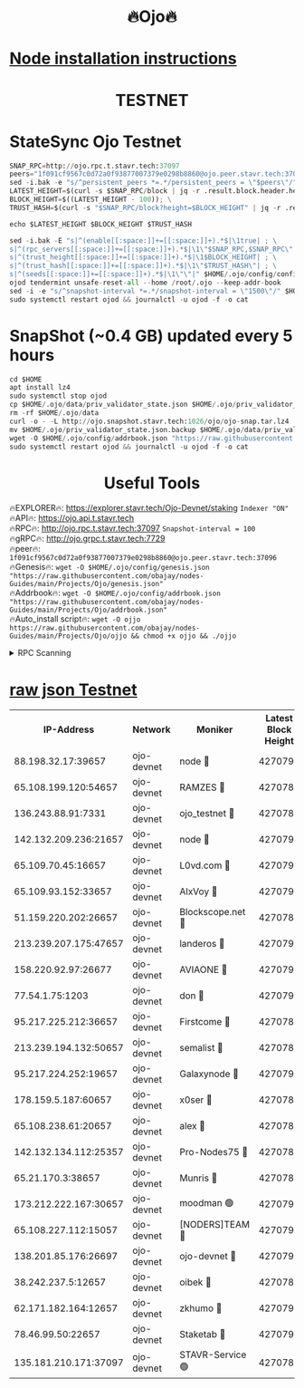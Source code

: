 <h1 align="center"> 🔥Ojo🔥</h1>

[Node installation instructions](https://github.com/obajay/nodes-Guides/tree/main/Projects/Ojo)
=

<h1 align="center"> TESTNET</h1>

# StateSync Ojo Testnet
```python
SNAP_RPC=http://ojo.rpc.t.stavr.tech:37097
peers="1f091cf9567c0d72a0f93877007379e0298b8860@ojo.peer.stavr.tech:37096"
sed -i.bak -e "s/^persistent_peers *=.*/persistent_peers = \"$peers\"/" $HOME/.ojo/config/config.toml
LATEST_HEIGHT=$(curl -s $SNAP_RPC/block | jq -r .result.block.header.height); \
BLOCK_HEIGHT=$((LATEST_HEIGHT - 100)); \
TRUST_HASH=$(curl -s "$SNAP_RPC/block?height=$BLOCK_HEIGHT" | jq -r .result.block_id.hash)

echo $LATEST_HEIGHT $BLOCK_HEIGHT $TRUST_HASH

sed -i.bak -E "s|^(enable[[:space:]]+=[[:space:]]+).*$|\1true| ; \
s|^(rpc_servers[[:space:]]+=[[:space:]]+).*$|\1\"$SNAP_RPC,$SNAP_RPC\"| ; \
s|^(trust_height[[:space:]]+=[[:space:]]+).*$|\1$BLOCK_HEIGHT| ; \
s|^(trust_hash[[:space:]]+=[[:space:]]+).*$|\1\"$TRUST_HASH\"| ; \
s|^(seeds[[:space:]]+=[[:space:]]+).*$|\1\"\"|" $HOME/.ojo/config/config.toml
ojod tendermint unsafe-reset-all --home /root/.ojo --keep-addr-book
sed -i -e "s/^snapshot-interval *=.*/snapshot-interval = \"1500\"/" $HOME/.ojo/config/app.toml
sudo systemctl restart ojod && journalctl -u ojod -f -o cat
```
# SnapShot (~0.4 GB) updated every 5 hours
```python
cd $HOME
apt install lz4
sudo systemctl stop ojod
cp $HOME/.ojo/data/priv_validator_state.json $HOME/.ojo/priv_validator_state.json.backup
rm -rf $HOME/.ojo/data
curl -o - -L http://ojo.snapshot.stavr.tech:1026/ojo/ojo-snap.tar.lz4 | lz4 -c -d - | tar -x -C $HOME/.ojo --strip-components 2
mv $HOME/.ojo/priv_validator_state.json.backup $HOME/.ojo/data/priv_validator_state.json
wget -O $HOME/.ojo/config/addrbook.json "https://raw.githubusercontent.com/obajay/nodes-Guides/main/Projects/Ojo/addrbook.json"
sudo systemctl restart ojod && journalctl -u ojod -f -o cat
```
 <h1 align="center"> Useful Tools</h1>

🔥EXPLORER🔥:        https://explorer.stavr.tech/Ojo-Devnet/staking        `Indexer "ON"` \
🔥API🔥:                     https://ojo.api.t.stavr.tech \
🔥RPC🔥:                    http://ojo.rpc.t.stavr.tech:37097              `Snapshot-interval = 100` \
🔥gRPC🔥:                  http://ojo.grpc.t.stavr.tech:7729 \
🔥peer🔥:                   `1f091cf9567c0d72a0f93877007379e0298b8860@ojo.peer.stavr.tech:37096` \
🔥Genesis🔥:    ```wget -O $HOME/.ojo/config/genesis.json "https://raw.githubusercontent.com/obajay/nodes-Guides/main/Projects/Ojo/genesis.json"``` \
🔥Addrbook🔥:    ```wget -O $HOME/.ojo/config/addrbook.json "https://raw.githubusercontent.com/obajay/nodes-Guides/main/Projects/Ojo/addrbook.json"``` \
🔥Auto_install script🔥: ```wget -O ojjo https://raw.githubusercontent.com/obajay/nodes-Guides/main/Projects/Ojo/ojjo && chmod +x ojjo && ./ojjo```


<details>
<summary>RPC Scanning</summary>

<h2 align="center"> We scan nodes in real time every 4 hours. And we provide the final result of RPC endpoints.
We cannot influence the operation of these nodes in any way. </h2>


```python
If Voting Power is higher than 0 --> then the Node is a validator of the network and may be subject to attack and be a potential threat to the chain.
```
```python
We marked such validators with a red symbol
```

</details>

[raw json Testnet](https://rpc-check.ojot.stavr.tech/ojot/rpc-ojot-result.json)
=


<table><tr><th>IP-Address</th><th>Network</th><th>Moniker</th><th>Latest Block Height</th><th>Earliest Block Height</th><th>Catching Up</th><th>Voting Power</th><th>Scan Time</th></tr><tr><td>88.198.32.17:39657</td><td>ojo-devnet</td><td>node 🔴</td><td>4270792</td><td>300001</td><td>False</td><td>65654</td><td>2023-11-30T09:44:00.411797852UTC</td></tr><tr><td>65.108.199.120:54657</td><td>ojo-devnet</td><td>RAMZES 🔴</td><td>4270788</td><td>306156</td><td>False</td><td>15420</td><td>2023-11-30T09:43:36.032255508UTC</td></tr><tr><td>136.243.88.91:7331</td><td>ojo-devnet</td><td>ojo_testnet 🔴</td><td>4270789</td><td>308845</td><td>False</td><td>1000</td><td>2023-11-30T09:43:42.777338935UTC</td></tr><tr><td>142.132.209.236:21657</td><td>ojo-devnet</td><td>node 🔴</td><td>4270792</td><td>350001</td><td>False</td><td>1999</td><td>2023-11-30T09:43:59.514105500UTC</td></tr><tr><td>65.109.70.45:16657</td><td>ojo-devnet</td><td>L0vd.com 🔴</td><td>4270794</td><td>695918</td><td>False</td><td>998</td><td>2023-11-30T09:44:08.392540333UTC</td></tr><tr><td>65.109.93.152:33657</td><td>ojo-devnet</td><td>AlxVoy 🔴</td><td>4270792</td><td>2319801</td><td>False</td><td>4536782</td><td>2023-11-30T09:43:59.224587550UTC</td></tr><tr><td>51.159.220.202:26657</td><td>ojo-devnet</td><td>Blockscope.net 🔴</td><td>4270788</td><td>2658001</td><td>False</td><td>981</td><td>2023-11-30T09:43:35.180433126UTC</td></tr><tr><td>213.239.207.175:47657</td><td>ojo-devnet</td><td>landeros 🔴</td><td>4270791</td><td>2714001</td><td>False</td><td>11083</td><td>2023-11-30T09:43:54.405854655UTC</td></tr><tr><td>158.220.92.97:26677</td><td>ojo-devnet</td><td>AVIAONE 🔴</td><td>4270791</td><td>2754001</td><td>False</td><td>13867</td><td>2023-11-30T09:43:54.125460934UTC</td></tr><tr><td>77.54.1.75:1203</td><td>ojo-devnet</td><td>don 🔴</td><td>4270792</td><td>2906401</td><td>False</td><td>10</td><td>2023-11-30T09:44:00.191158163UTC</td></tr><tr><td>95.217.225.212:36657</td><td>ojo-devnet</td><td>Firstcome 🔴</td><td>4270789</td><td>2985946</td><td>False</td><td>13566</td><td>2023-11-30T09:43:42.474597332UTC</td></tr><tr><td>213.239.194.132:50657</td><td>ojo-devnet</td><td>semalist 🔴</td><td>4270788</td><td>3223522</td><td>False</td><td>17897</td><td>2023-11-30T09:43:36.379410134UTC</td></tr><tr><td>95.217.224.252:19657</td><td>ojo-devnet</td><td>Galaxynode 🔴</td><td>4270793</td><td>3685492</td><td>False</td><td>11888</td><td>2023-11-30T09:44:05.287476081UTC</td></tr><tr><td>178.159.5.187:60657</td><td>ojo-devnet</td><td>x0ser 🔴</td><td>4270789</td><td>3940946</td><td>False</td><td>9764</td><td>2023-11-30T09:43:43.158592795UTC</td></tr><tr><td>65.108.238.61:20657</td><td>ojo-devnet</td><td>alex 🔴</td><td>4270788</td><td>4158001</td><td>False</td><td>11359</td><td>2023-11-30T09:43:35.592904176UTC</td></tr><tr><td>142.132.134.112:25357</td><td>ojo-devnet</td><td>Pro-Nodes75 🔴</td><td>4270789</td><td>4170789</td><td>False</td><td>24651</td><td>2023-11-30T09:43:39.701071129UTC</td></tr><tr><td>65.21.170.3:38657</td><td>ojo-devnet</td><td>Munris 🔴</td><td>4270789</td><td>4170789</td><td>False</td><td>20123</td><td>2023-11-30T09:43:42.066796438UTC</td></tr><tr><td>173.212.222.167:30657</td><td>ojo-devnet</td><td>moodman 🟢</td><td>4270791</td><td>4170791</td><td>False</td><td>0</td><td>2023-11-30T09:43:51.709447618UTC</td></tr><tr><td>65.108.227.112:15057</td><td>ojo-devnet</td><td>[NODERS]TEAM 🔴</td><td>4270793</td><td>4170793</td><td>False</td><td>9999</td><td>2023-11-30T09:44:05.673108666UTC</td></tr><tr><td>138.201.85.176:26697</td><td>ojo-devnet</td><td>ojo-devnet 🔴</td><td>4270794</td><td>4170794</td><td>False</td><td>1000024000</td><td>2023-11-30T09:44:07.995010244UTC</td></tr><tr><td>38.242.237.5:12657</td><td>ojo-devnet</td><td>oibek 🔴</td><td>4270788</td><td>4196001</td><td>False</td><td>998</td><td>2023-11-30T09:43:36.805319942UTC</td></tr><tr><td>62.171.182.164:12657</td><td>ojo-devnet</td><td>zkhumo 🔴</td><td>4270792</td><td>4196001</td><td>False</td><td>989</td><td>2023-11-30T09:43:59.775535452UTC</td></tr><tr><td>78.46.99.50:22657</td><td>ojo-devnet</td><td>Staketab 🔴</td><td>4270794</td><td>4254801</td><td>False</td><td>1276</td><td>2023-11-30T09:44:08.675590262UTC</td></tr><tr><td>135.181.210.171:37097</td><td>ojo-devnet</td><td>STAVR-Service 🟢</td><td>4270788</td><td>4270001</td><td>False</td><td>0</td><td>2023-11-30T09:43:37.373054030UTC</td></tr></table>
